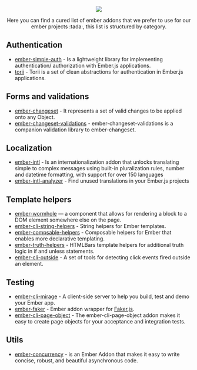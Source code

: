 <div align="center">
  <img src="https://user-images.githubusercontent.com/4649902/90065414-ddfeb200-dcb1-11ea-97d4-6673f0e4034a.png" />

  <p>Here you can find a cured list of ember addons that we prefer to use for our ember projects :tada:, this list is structured by category.</p>
</div>

## Authentication

- [ember-simple-auth](https://github.com/simplabs/ember-simple-auth) - Is a lightweight library for implementing authentication/ authorization with Ember.js applications.
- [torii](https://github.com/Vestorly/torii) - Torii is a set of clean abstractions for authentication in Ember.js applications.

## Forms and validations

- [ember-changeset](https://github.com/poteto/ember-changeset) - It represents a set of valid changes to be applied onto any Object.
- [ember-changeset-validations](https://github.com/poteto/ember-changeset-validations/) - ember-changeset-validations is a companion validation library to ember-changeset.

## Localization

- [ember-intl](https://github.com/ember-intl/ember-intl) - Is an internationalization addon that unlocks translating simple to complex messages using built-in pluralization rules, number and datetime formatting, with support for over 150 languages
- [ember-intl-analyzer](https://github.com/simplabs/ember-intl-analyzer) - Find unused translations in your Ember.js projects

## Template helpers

- [ember-wormhole](https://github.com/yapplabs/ember-wormhole) — a component that allows for rendering a block to a DOM element somewhere else on the page.
- [ember-cli-string-helpers](https://github.com/romulomachado/ember-cli-string-helpers) - String helpers for Ember templates.
- [ember-compsable-helpers](https://github.com/DockYard/ember-composable-helpers) - Composable helpers for Ember that enables more declarative templating.
- [ember-truth-helpers](https://github.com/jmurphyau/ember-truth-helpers) - HTMLBars template helpers for additional truth logic in if and unless statements.
- [ember-cli-outside](https://github.com/zeppelin/ember-click-outside) - A set of tools for detecting click events fired outside an element.

## Testing

- [ember-cli-mirage](https://www.ember-cli-mirage.com/) - A client-side server to help you build, test and demo your Ember app.
- [ember-faker](https://github.com/johno/ember-faker) - Ember addon wrapper for [Faker.js](https://github.com/marak/Faker.js/).
- [ember-cli-page-object](http://ember-cli-page-object.js.org/) - The ember-cli-page-object addon makes it easy to create page objects for your acceptance and integration tests.

## Utils

- [ember-concurrency](http://ember-concurrency.com/) - is an Ember Addon that makes it easy to write concise, robust, and beautiful asynchronous code.
